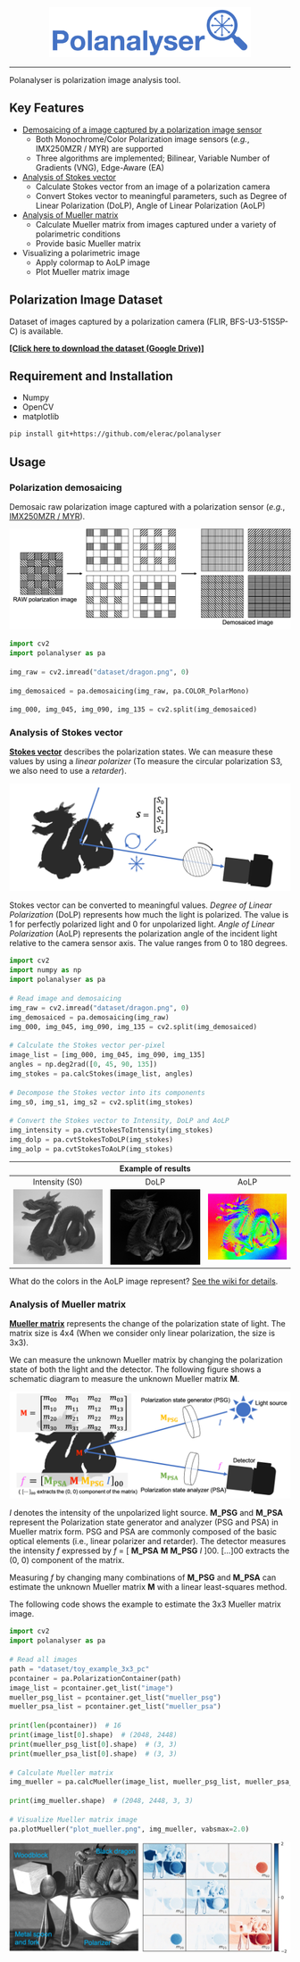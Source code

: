 <p align="center">
    <img alt="polanalyser logo" src="documents/polanalyser_logo.png" height="90em">
</p>

---

Polanalyser is polarization image analysis tool.

## Key Features

- [Demosaicing of a image captured by a polarization image sensor](#polarization-demosaicing)
  - Both Monochrome/Color Polarization image sensors (*e.g.*, IMX250MZR / MYR) are supported
  - Three algorithms are implemented; Bilinear, Variable Number of Gradients (VNG), Edge-Aware (EA)
- [Analysis of Stokes vector](#analysis-of-stokes-vector)
  - Calculate Stokes vector from an image of a polarization camera
  - Convert Stokes vector to meaningful parameters, such as Degree of Linear Polarization (DoLP), Angle of Linear Polarization (AoLP)
- [Analysis of Mueller matrix](#analysis-of-mueller-matrix)
  - Calculate Mueller matrix from images captured under a variety of polarimetric conditions
  - Provide basic Mueller matrix
- Visualizing a polarimetric image
  - Apply colormap to AoLP image
  - Plot Mueller matrix image

## Polarization Image Dataset

Dataset of images captured by a polarization camera (FLIR, BFS-U3-51S5P-C) is available.

[**[Click here to download the dataset (Google Drive)]**](https://drive.google.com/drive/folders/1vCe9N05to5_McvwyDqxTmLIKz7vRzmbX?usp=sharing)

## Requirement and Installation

- Numpy
- OpenCV
- matplotlib

```sh
pip install git+https://github.com/elerac/polanalyser
```

## Usage

### Polarization demosaicing

Demosaic  raw polarization image captured with a polarization sensor (*e.g.*, [IMX250MZR / MYR](https://www.sony-semicon.com/en/products/is/industry/polarization.html)).

<picture>
  <source media="(prefers-color-scheme: dark)" srcset="documents/demosaicing_dark.png">
  <source media="(prefers-color-scheme: light)" srcset="documents/demosaicing_light.png">
  <img alt="demosaicing" src="documents/demosaicing_light.png">
</picture>

```python
import cv2
import polanalyser as pa

img_raw = cv2.imread("dataset/dragon.png", 0)

img_demosaiced = pa.demosaicing(img_raw, pa.COLOR_PolarMono)

img_000, img_045, img_090, img_135 = cv2.split(img_demosaiced)
```

### Analysis of Stokes vector

[**Stokes vector**](https://en.wikipedia.org/wiki/Stokes_parameters) describes the polarization states. We can measure these values by using a *linear polarizer* (To measure the circular polarization S3, we also need to use a *retarder*).

<picture>
  <source media="(prefers-color-scheme: dark)" srcset="documents/stokes_setup_dark.png">
  <source media="(prefers-color-scheme: light)" srcset="documents/stokes_setup_light.png">
  <img alt="Stokes setup" src="documents/stokes_setup_light.png">
</picture>

Stokes vector can be converted to meaningful values. *Degree of Linear Polarization* (DoLP) represents how much the light is polarized. The value is 1 for perfectly polarized light and 0 for unpolarized light. *Angle of Linear Polarization* (AoLP) represents the polarization angle of the incident light relative to the camera sensor axis. The value ranges from 0 to 180 degrees.

```python
import cv2
import numpy as np
import polanalyser as pa

# Read image and demosaicing
img_raw = cv2.imread("dataset/dragon.png", 0)
img_demosaiced = pa.demosaicing(img_raw)
img_000, img_045, img_090, img_135 = cv2.split(img_demosaiced)

# Calculate the Stokes vector per-pixel
image_list = [img_000, img_045, img_090, img_135]
angles = np.deg2rad([0, 45, 90, 135])
img_stokes = pa.calcStokes(image_list, angles)

# Decompose the Stokes vector into its components
img_s0, img_s1, img_s2 = cv2.split(img_stokes)

# Convert the Stokes vector to Intensity, DoLP and AoLP
img_intensity = pa.cvtStokesToIntensity(img_stokes)
img_dolp = pa.cvtStokesToDoLP(img_stokes)
img_aolp = pa.cvtStokesToAoLP(img_stokes)
```

||Example of results | |
|:-:|:-:|:-:|
|Intensity (S0)|DoLP|AoLP|
|![](documents/dragon_IMX250MZR_intensity.jpg)|![](documents/dragon_IMX250MZR_DoLP.jpg)|![](documents/dragon_IMX250MZR_AoLP.jpg)|

What do the colors in the AoLP image represent? [See the wiki for details](https://github.com/elerac/polanalyser/wiki/How-to-Visualizing-the-AoLP-Image).

### Analysis of Mueller matrix

[**Mueller matrix**](https://en.wikipedia.org/wiki/Mueller_calculus) represents the change of the polarization state of light. The matrix size is 4x4 (When we consider only linear polarization, the size is 3x3).

We can measure the unknown Mueller matrix by changing the polarization state of both the light and the detector. The following figure shows a schematic diagram to measure the unknown Mueller matrix **M**.

<picture>
  <source media="(prefers-color-scheme: dark)" srcset="documents/mueller_setup_dark.png">
  <source media="(prefers-color-scheme: light)" srcset="documents/mueller_setup_light.png">
  <img alt="Mueller setup" src="documents/mueller_setup_light.png">
</picture>

*I* denotes the intensity of the unpolarized light source. **M_PSG** and **M_PSA** represent the Polarization state generator and analyzer (PSG and PSA) in Mueller matrix form. PSG and PSA are commonly composed of the basic optical elements (i.e., linear polarizer and retarder).
The detector measures the intensity *f* expressed by *f* = [ **M_PSA** **M** **M_PSG** *I* ]00. [...]00 extracts the (0, 0) component of the matrix.

Measuring *f* by changing many combinations of **M_PSG** and **M_PSA** can estimate the unknown Mueller matrix **M** with a linear least-squares method.

The following code shows the example to estimate the 3x3 Mueller matrix image.

```python
import cv2
import polanalyser as pa

# Read all images
path = "dataset/toy_example_3x3_pc"
pcontainer = pa.PolarizationContainer(path)
image_list = pcontainer.get_list("image")
mueller_psg_list = pcontainer.get_list("mueller_psg")
mueller_psa_list = pcontainer.get_list("mueller_psa")

print(len(pcontainer))  # 16
print(image_list[0].shape)  # (2048, 2448)
print(mueller_psg_list[0].shape)  # (3, 3)
print(mueller_psa_list[0].shape)  # (3, 3)

# Calculate Mueller matrix
img_mueller = pa.calcMueller(image_list, mueller_psg_list, mueller_psa_list)

print(img_mueller.shape)  # (2048, 2448, 3, 3)

# Visualize Mueller matrix image
pa.plotMueller("plot_mueller.png", img_mueller, vabsmax=2.0)
```

![](documents/mueller_various.jpg)
